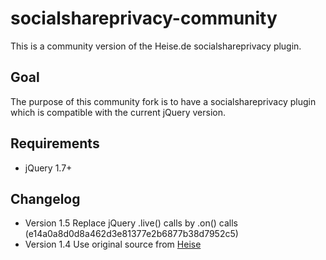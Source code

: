 socialshareprivacy-community
============================

This is a community version of the Heise.de socialshareprivacy plugin.

Goal
----
The purpose of this community fork is to have a socialshareprivacy plugin
which is compatible with the current jQuery version.

Requirements
------------
* jQuery 1.7+

Changelog
---------
* Version 1.5
  Replace jQuery .live() calls by .on() calls (e14a0a8d0d8a462d3e81377e2b6877b38d7952c5)
* Version 1.4
  Use original source from [Heise](http://www.heise.de/extras/socialshareprivacy/)

